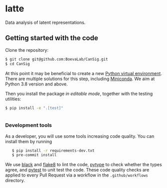 # latte
Data analysis of latent representations.


## Getting started with the code

Clone the repository:

```bash
$ git clone git@github.com:BoevaLab/CanSig.git
$ cd CanSig
```

At this point it may be beneficial to create a new [Python virtual environment](https://docs.python.org/3.8/tutorial/venv.html). There are multiple solutions for this step, including [Miniconda](https://docs.conda.io/en/latest/miniconda.html). We aim at Python 3.8 version and above.

Then you install the package _in editable mode_, together with the testing utilities:

```bash
$ pip install -e ".[test]"
  
```

### Development tools

As a developer, you will use some tools increasing code quality. You can install them by running

```bash
   $ pip install -r requirements-dev.txt
   $ pre-commit install
```

We use [black](https://github.com/psf/black) and [flake8](https://flake8.pycqa.org/en/latest/) to lint the code, [pytype](https://github.com/google/pytype) to check whether the types agree, and [pytest](https://docs.pytest.org) to unit test the code.
These code quality checks are applied to every Pull Request via a workflow in the `.github/workflows` directory.

